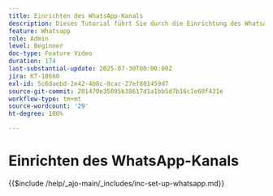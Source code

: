 ```yaml
---
title: Einrichten des WhatsApp-Kanals
description: Dieses Tutorial führt Sie durch die Einrichtung des WhatsApp-Kanals in Adobe Journey Optimizer, um Echtzeit-Messaging für geschäftliche Zwecke zu ermöglichen.
feature: Whatsapp
role: Admin
level: Beginner
doc-type: Feature Video
duration: 174
last-substantial-update: 2025-07-30T00:00:00Z
jira: KT-18660
exl-id: 5c6daebd-2e42-4b8c-8cac-27ef801459d7
source-git-commit: 201470e35095b38617d1a1bb5d7b16c1e60f431e
workflow-type: tm+mt
source-wordcount: '29'
ht-degree: 100%

---
```


# Einrichten des WhatsApp-Kanals

{{$include /help/_ajo-main/_includes/inc-set-up-whatsapp.md}}